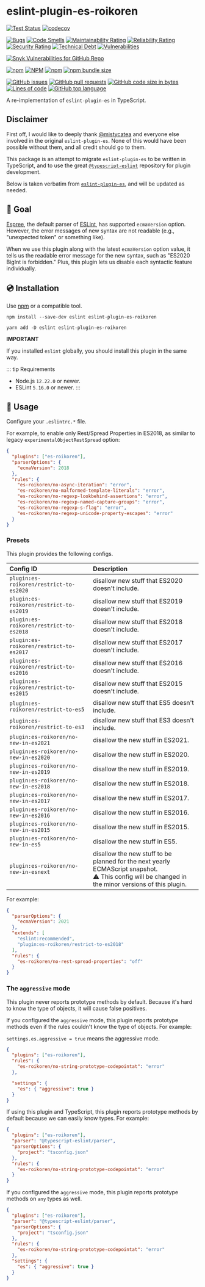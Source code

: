 # eslint-plugin-es-roikoren

[![Test Status](https://github.com/roikoren755/eslint-plugin-es/actions/workflows/ci.yml/badge.svg?branch=main)](https://github.com/roikoren755/eslint-plugin-es/actions/workflows/ci.yml?query=branch%3Amain)
[![codecov](https://codecov.io/gh/roikoren755/eslint-plugin-es/branch/main/graph/badge.svg?token=RF5L5KQQN6)](https://codecov.io/gh/roikoren755/eslint-plugin-es)

[![Bugs](https://sonarcloud.io/api/project_badges/measure?project=roikoren755_eslint-plugin-es&metric=bugs)](https://sonarcloud.io/dashboard?id=roikoren755_eslint-plugin-es)
[![Code Smells](https://sonarcloud.io/api/project_badges/measure?project=roikoren755_eslint-plugin-es&metric=code_smells)](https://sonarcloud.io/dashboard?id=roikoren755_eslint-plugin-es)
[![Maintainability Rating](https://sonarcloud.io/api/project_badges/measure?project=roikoren755_eslint-plugin-es&metric=sqale_rating)](https://sonarcloud.io/dashboard?id=roikoren755_eslint-plugin-es)
[![Reliability Rating](https://sonarcloud.io/api/project_badges/measure?project=roikoren755_eslint-plugin-es&metric=reliability_rating)](https://sonarcloud.io/dashboard?id=roikoren755_eslint-plugin-es)
[![Security Rating](https://sonarcloud.io/api/project_badges/measure?project=roikoren755_eslint-plugin-es&metric=security_rating)](https://sonarcloud.io/dashboard?id=roikoren755_eslint-plugin-es)
[![Technical Debt](https://sonarcloud.io/api/project_badges/measure?project=roikoren755_eslint-plugin-es&metric=sqale_index)](https://sonarcloud.io/dashboard?id=roikoren755_eslint-plugin-es)
[![Vulnerabilities](https://sonarcloud.io/api/project_badges/measure?project=roikoren755_eslint-plugin-es&metric=vulnerabilities)](https://sonarcloud.io/dashboard?id=roikoren755_eslint-plugin-es)

[![Snyk Vulnerabilities for GitHub Repo](https://img.shields.io/snyk/vulnerabilities/github/roikoren755/eslint-plugin-es)](https://app.snyk.io/org/roikoren755/project/fe8ed5b1-7498-4f48-abdc-132b863963e4)

[![npm](https://img.shields.io/npm/v/eslint-plugin-es-roikoren)](https://www.npmjs.com/package/eslint-plugin-es-roikoren)
[![NPM](https://img.shields.io/npm/l/eslint-plugin-es-roikoren)](https://www.npmjs.com/package/eslint-plugin-es-roikoren)
[![npm](https://img.shields.io/npm/dm/eslint-plugin-es-roikoren)](https://www.npmjs.com/package/eslint-plugin-es-roikoren)
[![npm bundle size](https://img.shields.io/bundlephobia/minzip/eslint-plugin-es-roikoren)](https://www.npmjs.com/package/eslint-plugin-es-roikoren)

[![GitHub issues](https://img.shields.io/github/issues-raw/roikoren755/eslint-plugin-es)](https://www.github.com/roikoren755/eslint-plugin-es)
[![GitHub pull requests](https://img.shields.io/github/issues-pr-raw/roikoren755/eslint-plugin-es)](https://www.github.com/roikoren755/eslint-plugin-es)
[![GitHub code size in bytes](https://img.shields.io/github/languages/code-size/roikoren755/eslint-plugin-es)](https://www.github.com/roikoren755/eslint-plugin-es)
[![Lines of code](https://img.shields.io/tokei/lines/github/roikoren755/eslint-plugin-es)](https://www.github.com/roikoren755/eslint-plugin-es)
[![GitHub top language](https://img.shields.io/github/languages/top/roikoren755/eslint-plugin-es)](https://www.github.com/roikoren755/eslint-plugin-es)

A re-implementation of `eslint-plugin-es` in TypeScript.

## Disclaimer
First off, I would like to deeply thank [@mistycatea](https://github.com/mysticatea) and everyone else involved in the original `eslint-plugin-es`. None of this would have been possible without them, and all credit should go to them.

This package is an attempt to migrate `eslint-plugin-es` to be written in TypeScript, and to use the great [`@typescript-eslint`](https://github.com/typescript-eslint) repository for plugin development.

Below is taken verbatim from [`eslint-plugin-es`](https://github.com/mysticatea/eslint-plugin-es), and will be updated as needed.

## 🏁 Goal

[Espree](https://github.com/eslint/espree#readme), the default parser of [ESLint](https://eslint.org/), has supported `ecmaVersion` option.
However, the error messages of new syntax are not readable (e.g., "unexpected token" or something like).

When we use this plugin along with the latest `ecmaVersion` option value, it tells us the readable error message for the new syntax, such as "ES2020 BigInt is forbidden."
Plus, this plugin lets us disable each syntactic feature individually.

## 💿 Installation

Use [npm](https://www.npmjs.com/) or a compatible tool.

```console
npm install --save-dev eslint eslint-plugin-es-roikoren

yarn add -D eslint eslint-plugin-es-roikoren
```

**IMPORTANT**

If you installed `eslint` globally, you should install this plugin in the same way.

::: tip Requirements
- Node.js `12.22.0` or newer.
- ESLint `5.16.0` or newer.
  :::

## 📖 Usage

Configure your `.eslintrc.*` file.

For example, to enable only Rest/Spread Properties in ES2018, as similar to legacy `experimentalObjectRestSpread` option:

```json
{
  "plugins": ["es-roikoren"],
  "parserOptions": {
    "ecmaVersion": 2018
  },
  "rules": {
    "es-roikoren/no-async-iteration": "error",
    "es-roikoren/no-malformed-template-literals": "error",
    "es-roikoren/no-regexp-lookbehind-assertions": "error",
    "es-roikoren/no-regexp-named-capture-groups": "error",
    "es-roikoren/no-regexp-s-flag": "error",
    "es-roikoren/no-regexp-unicode-property-escapes": "error"
  }
}
```

### Presets

This plugin provides the following configs.

<!-- PRESETS_TABLE_START -->
| Config ID | Description |
|:----------|:------------|
| `plugin:es-roikoren/restrict-to-es2020` | disallow new stuff that ES2020 doesn't include. |
| `plugin:es-roikoren/restrict-to-es2019` | disallow new stuff that ES2019 doesn't include. |
| `plugin:es-roikoren/restrict-to-es2018` | disallow new stuff that ES2018 doesn't include. |
| `plugin:es-roikoren/restrict-to-es2017` | disallow new stuff that ES2017 doesn't include. |
| `plugin:es-roikoren/restrict-to-es2016` | disallow new stuff that ES2016 doesn't include. |
| `plugin:es-roikoren/restrict-to-es2015` | disallow new stuff that ES2015 doesn't include. |
| `plugin:es-roikoren/restrict-to-es5` | disallow new stuff that ES5 doesn't include. |
| `plugin:es-roikoren/restrict-to-es3` | disallow new stuff that ES3 doesn't include. |
| `plugin:es-roikoren/no-new-in-es2021` | disallow the new stuff in ES2021. |
| `plugin:es-roikoren/no-new-in-es2020` | disallow the new stuff in ES2020. |
| `plugin:es-roikoren/no-new-in-es2019` | disallow the new stuff in ES2019. |
| `plugin:es-roikoren/no-new-in-es2018` | disallow the new stuff in ES2018. |
| `plugin:es-roikoren/no-new-in-es2017` | disallow the new stuff in ES2017. |
| `plugin:es-roikoren/no-new-in-es2016` | disallow the new stuff in ES2016. |
| `plugin:es-roikoren/no-new-in-es2015` | disallow the new stuff in ES2015. |
| `plugin:es-roikoren/no-new-in-es5` | disallow the new stuff in ES5. |
| `plugin:es-roikoren/no-new-in-esnext` | disallow the new stuff to be planned for the next yearly ECMAScript snapshot.<br>⚠️ This config will be changed in the minor versions of this plugin. |
<!-- PRESETS_TABLE_END -->

For example:

```json
{
  "parserOptions": {
    "ecmaVersion": 2021
  },
  "extends": [
    "eslint:recommended",
    "plugin:es-roikoren/restrict-to-es2018"
  ],
  "rules": {
    "es-roikoren/no-rest-spread-properties": "off"
  }
}
```

### The `aggressive` mode

This plugin never reports prototype methods by default. Because it's hard to know the type of objects, it will cause false positives.

If you configured the `aggressive` mode, this plugin reports prototype methods even if the rules couldn't know the type of objects.
For example:

`settings.es.aggressive = true` means the aggressive mode.
```json
{
  "plugins": ["es-roikoren"],
  "rules": {
    "es-roikoren/no-string-prototype-codepointat": "error"
  },

  "settings": {
    "es": { "aggressive": true }
  }
}
```

If using this plugin and TypeScript, this plugin reports prototype methods by default because we can easily know types.
For example:

```json
{
  "plugins": ["es-roikoren"],
  "parser": "@typescript-eslint/parser",
  "parserOptions": {
    "project": "tsconfig.json"
  },
  "rules": {
    "es-roikoren/no-string-prototype-codepointat": "error"
  }
}
```

If you configured the `aggressive` mode, this plugin reports prototype methods on `any` types as well.
```json
{
  "plugins": ["es-roikoren"],
  "parser": "@typescript-eslint/parser",
  "parserOptions": {
    "project": "tsconfig.json"
  },
  "rules": {
    "es-roikoren/no-string-prototype-codepointat": "error"
  },
  "settings": {
    "es": { "aggressive": true }
  }
}
```
